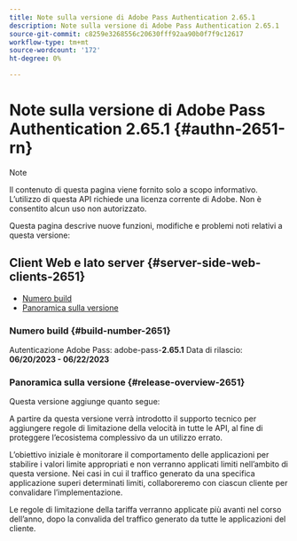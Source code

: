 ```yaml
---
title: Note sulla versione di Adobe Pass Authentication 2.65.1
description: Note sulla versione di Adobe Pass Authentication 2.65.1
source-git-commit: c8259e3268556c20630fff92aa90b0f7f9c12617
workflow-type: tm+mt
source-wordcount: '172'
ht-degree: 0%

---
```


# Note sulla versione di Adobe Pass Authentication 2.65.1 {#authn-2651-rn}

>[!NOTE]
>
>Il contenuto di questa pagina viene fornito solo a scopo informativo. L’utilizzo di questa API richiede una licenza corrente di Adobe. Non è consentito alcun uso non autorizzato.

Questa pagina descrive nuove funzioni, modifiche e problemi noti relativi a questa versione:

## Client Web e lato server {#server-side-web-clients-2651}

* [Numero build](#build-number-2651)
* [Panoramica sulla versione](#release-overview-2651)

### Numero build {#build-number-2651}

Autenticazione Adobe Pass: adobe-pass-**2.65.1**
Data di rilascio: **06/20/2023 - 06/22/2023**

### Panoramica sulla versione {#release-overview-2651}

Questa versione aggiunge quanto segue:

A partire da questa versione verrà introdotto il supporto tecnico per aggiungere regole di limitazione della velocità in tutte le API, al fine di proteggere l’ecosistema complessivo da un utilizzo errato.

L’obiettivo iniziale è monitorare il comportamento delle applicazioni per stabilire i valori limite appropriati e non verranno applicati limiti nell’ambito di questa versione. Nei casi in cui il traffico generato da una specifica applicazione superi determinati limiti, collaboreremo con ciascun cliente per convalidare l’implementazione.

Le regole di limitazione della tariffa verranno applicate più avanti nel corso dell’anno, dopo la convalida del traffico generato da tutte le applicazioni del cliente.

